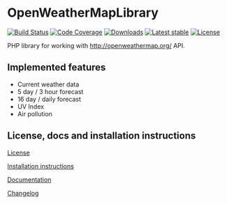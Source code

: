 OpenWeatherMapLibrary
=====================

[![Build Status](https://img.shields.io/travis/MarioBlazek/OpenWeatherMapLibrary.svg?style=flat-square)](https://travis-ci.org/MarioBlazek/OpenWeatherMapLibrary)
[![Code Coverage](https://img.shields.io/codecov/c/github/MarioBlazek/OpenWeatherMapLibrary.svg?style=flat-square)](https://codecov.io/gh/MarioBlazek/OpenWeatherMapLibrary)
[![Downloads](https://img.shields.io/packagist/dt/marioblazek/open-weather-map-library.svg?style=flat-square)](https://packagist.org/packages/marioblazek/open-weather-map-library)
[![Latest stable](https://img.shields.io/packagist/v/marioblazek/open-weather-map-library.svg?style=flat-square)](https://packagist.org/packages/marioblazek/open-weather-map-library)
[![License](https://img.shields.io/packagist/l/marioblazek/open-weather-map-library.svg?style=flat-square)](https://packagist.org/packages/marioblazek/open-weather-map-library)

PHP library for working with http://openweathermap.org/ API.

Implemented features
--------------------

* Current weather data
* 5 day / 3 hour forecast
* 16 day / daily forecast
* UV Index
* Air pollution

License, docs and installation instructions
-------------------------------------

[License](LICENSE)

[Installation instructions](doc/INSTALL.md)

[Documentation](doc/DOC.md)

[Changelog](doc/CHANGELOG.md)
